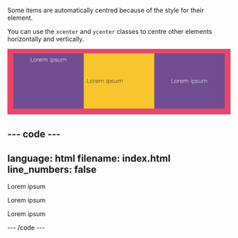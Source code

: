 Some items are automatically centred because of the style for their element. 

You can use the `xcenter` and `ycenter` classes to centre other elements horizontally and vertically. 

![Three blocks. The first block has text centred horizontally, the second block has text centred vertically, and the third block has text centred horizontally and vertically.](images/center-text.png)


--- code ---
---
language: html
filename: index.html
line_numbers: false
---

<section class="wrap">
  <div class="tertiary xcenter  tile">
    <p>Lorem ipsum</p>
  </div>
  <div class="secondary ycenter tile">
    <p>Lorem ipsum</p>
  </div>
  <div class="tertiary xcenter ycenter tile">
     <p>Lorem ipsum</p>
  </div>
</section>

--- /code ---

